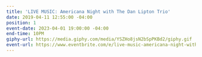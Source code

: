 ```yaml
---
title: 'LIVE MUSIC: Americana Night with The Dan Lipton Trio'
date: 2019-04-11 12:55:00 -04:00
position: 1
event-date: 2023-04-01 19:00:00 -04:00
end-time: 10PM
giphy-url: https://media.giphy.com/media/YSZHo8jsN2bSpPKBd2/giphy.gif
event-url: https://www.eventbrite.com/e/live-music-americana-night-with-the-dan-lipton-trio-tickets-590420773427
---
```


